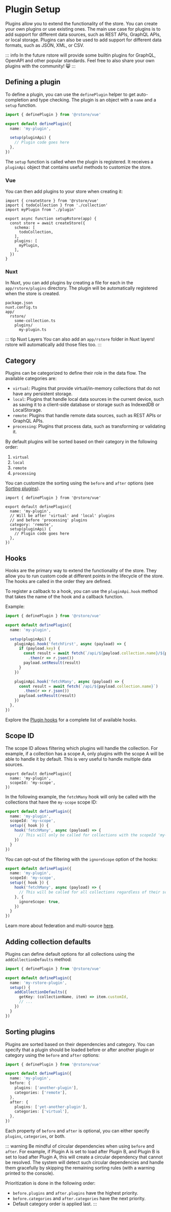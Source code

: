 # Plugin Setup

Plugins allow you to extend the functionality of the store. You can create your own plugins or use existing ones. The main use case for plugins is to add support for different data sources, such as REST APIs, GraphQL APIs, or local storage. Plugins can also be used to add support for different data formats, such as JSON, XML, or CSV.

::: info
In the future rstore will provide some builtin plugins for GraphQL, OpenAPI and other popular standards. Feel free to also share your own plugins with the community! 😸
:::

## Defining a plugin

To define a plugin, you can use the `definePlugin` helper to get auto-completion and type checking. The plugin is an object with a `name` and a `setup` function.

```ts
import { definePlugin } from '@rstore/vue'

export default definePlugin({
  name: 'my-plugin',

  setup(pluginApi) {
    // Plugin code goes here
  },
})
```

The `setup` function is called when the plugin is registered. It receives a `pluginApi` object that contains useful methods to customize the store.

### Vue

You can then add plugins to your store when creating it:

```ts{10-12}
import { createStore } from '@rstore/vue'
import { todoCollection } from './collection'
import myPlugin from './plugin'

export async function setupRstore(app) {
  const store = await createStore({
    schema: [
      todoCollection,
    ],
    plugins: [
      myPlugin,
    ],
  })
}
```

### Nuxt

In Nuxt, you can add plugins by creating a file for each in the `app/rstore/plugins` directory. The plugin will be automatically registered when the store is created.

```
package.json
nuxt.config.ts
app/
  rstore/
    some-collection.ts
    plugins/
      my-plugin.ts
```

::: tip Nuxt Layers
You can also add an `app/rstore` folder in Nuxt layers! rstore will automatically add those files too.
:::

## Category

Plugins can be categorized to define their role in the data flow. The available categories are:

- `virtual`: Plugins that provide virtual/in-memory collections that do not have any persistent storage.
- `local`: Plugins that handle local data sources in the current device, such as saving it to a client-side database or storage such as IndexedDB or LocalStorage.
- `remote`: Plugins that handle remote data sources, such as REST APIs or GraphQL APIs.
- `processing`: Plugins that process data, such as transforming or validating it.

By default plugins will be sorted based on their category in the following order:

1. `virtual`
2. `local`
3. `remote`
4. `processing`

You can customize the sorting using the `before` and `after` options (see [Sorting plugins](#sorting-plugins)).

```ts{5-7}
import { definePlugin } from '@rstore/vue'

export default definePlugin({
  name: 'my-plugin',
  // Will be after 'virtual' and 'local' plugins
  // and before 'processing' plugins
  category: 'remote',
  setup(pluginApi) {
    // Plugin code goes here
  },
})
```

## Hooks

Hooks are the primary way to extend the functionality of the store. They allow you to run custom code at different points in the lifecycle of the store. The hooks are called in the order they are defined.

To register a callback to a hook, you can use the `pluginApi.hook` method that takes the name of the hook and a callback function.

Example:

```ts
import { definePlugin } from '@rstore/vue'

export default definePlugin({
  name: 'my-plugin',

  setup(pluginApi) {
    pluginApi.hook('fetchFirst', async (payload) => {
      if (payload.key) {
        const result = await fetch(`/api/${payload.collection.name}/${payload.key}`)
          .then(r => r.json())
        payload.setResult(result)
      }
    })

    pluginApi.hook('fetchMany', async (payload) => {
      const result = await fetch(`/api/${payload.collection.name}`)
        .then(r => r.json())
      payload.setResult(result)
    })
  },
})
```

Explore the [Plugin hooks](./hooks.md) for a complete list of available hooks.

## Scope ID

The scope ID allows filtering which plugins will handle the collection. For example, if a collection has a scope A, only plugins with the scope A will be able to handle it by default. This is very useful to handle multiple data sources.

```ts{3}
export default definePlugin({
  name: 'my-plugin',
  scopeId: 'my-scope',
})
```

In the following example, the `fetchMany` hook will only be called with the collections that have the `my-scope` scope ID:

```ts
export default definePlugin({
  name: 'my-plugin',
  scopeId: 'my-scope',
  setup({ hook }) {
    hook('fetchMany', async (payload) => {
      // This will only be called for collections with the scopeId 'my-scope'
    })
  }
})
```

You can opt-out of the filtering with the `ignoreScope` option of the hooks:

```ts
export default definePlugin({
  name: 'my-plugin',
  scopeId: 'my-scope',
  setup({ hook }) {
    hook('fetchMany', async (payload) => {
      // This will be called for all collections regardless of their scopeId
    }, {
      ignoreScope: true,
    })
  }
})
```

Learn more about federation and multi-source [here](../schema/federation.md).

## Adding collection defaults

Plugins can define default options for all collections using the `addCollectionDefaults` method:

```ts
import { definePlugin } from '@rstore/vue'

export default definePlugin({
  name: 'my-rstore-plugin',
  setup() {
    addCollectionDefaults({
      getKey: (collectionName, item) => item.customId,
      // ...
    })
  }
})
```

## Sorting plugins

Plugins are sorted based on their dependencies and category. You can specify that a plugin should be loaded before or after another plugin or category using the `before` and `after` options:

```ts
import { definePlugin } from '@rstore/vue'

export default definePlugin({
  name: 'my-plugin',
  before: {
    plugins: ['another-plugin'],
    categories: ['remote'],
  },
  after: {
    plugins: ['yet-another-plugin'],
    categories: ['virtual'],
  },
})
```

Each property of `before` and `after` is optional, you can either specify `plugins`, `categories`, or both.

::: warning
Be mindful of circular dependencies when using `before` and `after`. For example, if Plugin A is set to load after Plugin B, and Plugin B is set to load after Plugin A, this will create a circular dependency that cannot be resolved. The system will detect such circular dependencies and handle them gracefully by skipping the remaining sorting rules (with a warning printed to the console).

Prioritization is done in the following order:

- `before.plugins` and `after.plugins` have the highest priority.
- `before.categories` and `after.categories` have the next priority.
- Default category order is applied last.
:::
